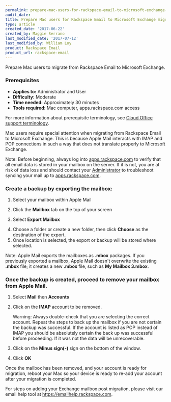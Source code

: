 ```yaml
---
permalink: prepare-mac-users-for-rackspace-email-to-microsoft-exchange-migration/
audit_date:
title: Prepare Mac users for Rackspace Email to Microsoft Exchange migration.
type: article
created_date: '2017-06-22'
created_by: Maggie Serrano
last_modified_date: '2017-07-12'
last_modified_by: William Loy
product: Rackspace Email
product_url: rackspace-email
---
```

Prepare Mac users to migrate  from Rackspace Email to Microsoft Exchange.

### Prerequisites

- **Applies to:** Administrator and User
- **Difficulty:** Moderate
- **Time needed:** Approximately 30 minutes
- **Tools required:** Mac computer, apps.rackspace.com access

For more information about prerequisite terminology, see [Cloud Office support terminology](/how-to/cloud-office-support-terminology/).

Mac users require special attention when migrating from Rackspace Email to Microsoft Exchange. This is because Apple Mail interacts with IMAP and POP connections
in such a way that does not translate properly to Microsoft Exchange.

Note: Before beginning, always log into [apps.rackspace.com](https://apps.rackspace.com/index.php) to verify that all email data is stored in your mailbox on the server. If it is not, you are at risk of data loss
and should contact your [Administrator](/how-to/cloud-office-support-terminology/) to troubleshoot syncing your mail up to [apps.rackspace.com](https://apps.rackspace.com/index.php).

### Create a backup by exporting the mailbox:

1. Select your mailbox within Apple Mail

<!--add screen shot file selectmailbox.png-->

2. Click the **Mailbox** tab on the top of your screen

3.  Select **Export Mailbox**

<!--add screen shot file clickmailboxtabandselectexportmailbox.png-->

4.  Choose a folder or create a new folder, then click **Choose** as the destination of the export.
5.  Once location is selected, the export or backup will be stored where selected.

<!--add screen shot file backupiscreated.png-->


Note: Apple Mail exports the mailboxes as **.mbox** packages. If you previously exported a mailbox, Apple Mail doesn't overwrite the existing **.mbox** file; it creates
a new **.mbox** file, such as **My Mailbox 3.mbox**.

### Once the backup is created, proceed to remove your mailbox from Apple Mail.
1. Select **Mail** then **Accounts**

<!--add screen shot file selectmailandclickonaccounts.png-->

2.  Click on the **IMAP** account to be removed.

    Warning: Always double-check  that you are selecting the correct account. Repeat the steps to back up the mailbox if you are not certain the backup was successful. If the account is listed as POP instead of IMAP you should be absolutely certain the back up was successful before proceeding. If it was not the data will be unrecoverable.

3.  Click on the **Minus sign(-)** sign on the bottom of the window.

4.  Click **OK**


Once the mailbox has been removed, and your account is ready for migration, reboot your Mac so your device is ready to re-add your account after your migration is completed.

For steps on adding your Exchange mailbox post migration, please visit our email help tool at https://emailhelp.rackspace.com.
